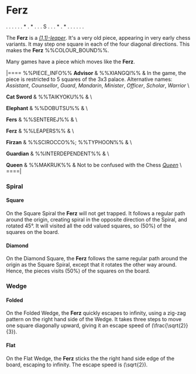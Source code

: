 # Ferz

<div class = "movement">
. . . . .
. * . * .
. . S . .
. * . * .
. . . . .
</div>

The **Ferz** is a [*(1,1)-leaper*](leapers.html#basic_leapers).
It's a very old piece, appearing
in very early chess variants. It may step one square in each of the
four diagonal directions. This makes the **Ferz** %%COLOUR_BOUND%%.

Many games have a piece which moves like the **Ferz**.

|====
%%PIECE_INFO%%
  **Advisor**
& %%XIANGQI%%
& In the game, the piece is restricted to 5 squares of the
  3x3 palace. Alternative names: *Assistant*, *Counsellor*,
  *Guard*, *Mandarin*, *Minister*, *Officer*, *Scholar*, *Warrior* \\

  **Cat Sword**
& %%TAIKYOKU%%
& \\

  **Elephant**
& %%DOBUTSU%%
& \\

  **Fers**
& %%SENTEREJ%%
& \\

  **Ferz**
& %%LEAPERS%%
& \\

  **Firzan**
& %%SCIROCCO%%; %%TYPHOON%%
& \\

  **Guardian**
& %%INTERDEPENDENT%%
& \\

  **Queen**
& %%MAKRUK%%
& Not to be confused with the Chess [*Queen*](queen.html) \\
====|

### Spiral

#### Square

On the Square Spiral the **Ferz** will not get trapped.
It follows a regular path around
the origin, creating spiral in the opposite direction of the 
Spiral, and rotated 45&deg;. It will visited all the odd
valued squares, so \(50\%\) of the squares on the board.

#### Diamond

On the Diamond Square, the **Ferz** follows the same regular
path around the origin as the Square Spiral, except that it
rotates the other way around. Hence, the pieces visits
\(50\%\) of the squares on the board.


### Wedge

#### Folded

On the Folded Wedge, the **Ferz** quickly escapes to infinity, using
a zig-zag pattern on the right hand side of the Wedge. It takes
three steps to move one square diagonally upward, giving it an 
escape speed of \(\frac{\sqrt{2}}{3}\).

#### Flat

On the Flat Wedge, the **Ferz** sticks the the right hand side
edge of the board, escaping to infinity. The escape speed is
\(\sqrt{2}\).
